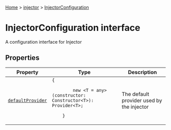 [Home](./index) &gt; [injector](./injector.md) &gt; [InjectorConfiguration](./injector.injectorconfiguration.md)

# InjectorConfiguration interface

A configuration interface for Injector

## Properties

|  Property | Type | Description |
|  --- | --- | --- |
|  [`defaultProvider`](./injector.injectorconfiguration.defaultprovider.md) | `{`<p/>`        new <T = any>(constructor: Constructor<T>): Provider<T>;`<p/>`    }` | The default provider used by the injector |

